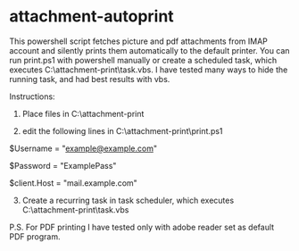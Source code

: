 # attachment-autoprint
This powershell script fetches picture and pdf attachments from IMAP account and silently prints them automatically to the default printer.
You can run print.ps1 with powershell manually or create a scheduled task, which executes C:\attachment-print\task.vbs.
I have tested many ways to hide the running task, and had best results with vbs.

Instructions:
1) Place files in C:\attachment-print

2) edit the following lines in C:\attachment-print\print.ps1

  $Username = "example@example.com"

  $Password = "ExamplePass"

  $client.Host = "mail.example.com"

3) Create a recurring task in task scheduler, which executes C:\attachment-print\task.vbs

 P.S.
For PDF printing I have tested only with adobe reader set as default PDF program.



